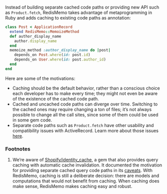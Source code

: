 Instead of building separate cached code paths or providing new API such as `Product.fetch`, RedisMemo takes advantage of metaprogramming in Ruby and adds caching to existing code paths as annotation:

```ruby
class Post < ApplicationRecord
  extend RedisMemo::MemoizeMethod
  def author_display_name
    author.display_name
  end
  memoize_method :author_display_name do |post|
    depends_on Post.where(id: post.id)
    depends_on User.where(id: post.author_id)
  end
end
```

Here are some of the motivations:
- Caching should be the default behavior, rather than a conscious choice each developer has to make every time; they might not even be aware of the existence of the cached code path.
- Cached and uncached code paths can diverge over time.
Switching to the cached ones may require changing a ton of files; it’s not always possible to change all the call sites, since some of them could be used in some gem code.
- Separate code paths such as `Product.fetch` have other usability and compatibility issues with ActiveRecord. Learn more about those issues [here](https://github.com/chanzuckerberg/redis-memo/wiki/Issues-with-separate-cached-ActiveRecord--code-paths).

### Footnotes
1. We’re aware of [Shopify/identity_cache](https://github.com/Shopify/identity_cache), a gem that also provides query caching with automatic cache invalidation. It documented the motivation for providing separate cached query code paths in its [caveats](https://github.com/Shopify/identity_cache#caveats). With RedisMemo, caching is still a deliberate decision: there are models and computations that would not benefit from caching. When caching does make sense, RedisMemo makes caching easy and robust.